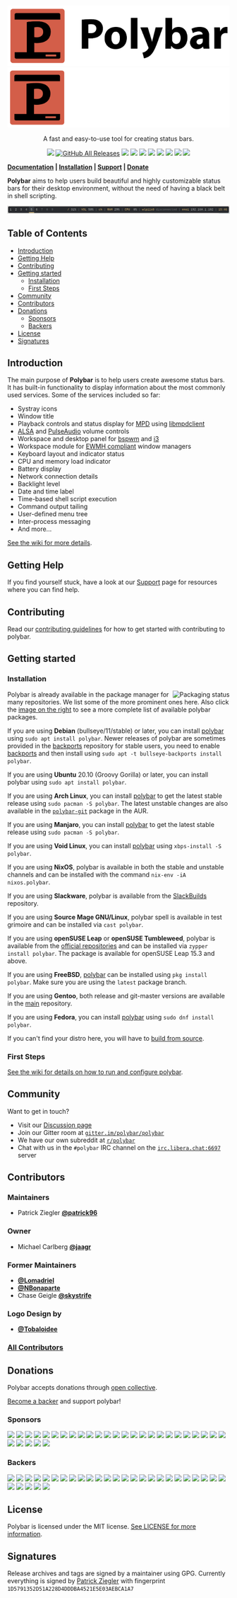 <p align="center">
  <img src="doc/_static/banner.png#gh-light-mode-only" alt="Polybar">
  <img src="doc/_static/banner-dark-mode.png#gh-dark-mode-only" alt="Polybar">
</p>

<p align="center">
A fast and easy-to-use tool for creating status bars.
</p>

<p align="center">
<a href="https://github.com/polybar/polybar/releases"><img src="https://img.shields.io/github/release/polybar/polybar.svg"></a>
<a href="https://github.com/polybar/polybar/releases"><img alt="GitHub All Releases" src="https://img.shields.io/github/downloads/polybar/polybar/total" /></a>
<a href="https://github.com/polybar/polybar/actions?query=workflow%3ACI"><img src="https://github.com/polybar/polybar/workflows/CI/badge.svg"></a>
<a href="https://github.com/polybar/polybar/actions?query=workflow%3A%22Release+Workflow%22"><img src="https://github.com/polybar/polybar/workflows/Release%20Workflow/badge.svg"></a>
<a href="https://polybar.readthedocs.io"><img src="https://readthedocs.org/projects/polybar/badge/?version=latest"></a>
<a href="https://gitter.im/polybar/polybar"><img src="https://badges.gitter.im/polybar/polybar.svg"></a>
<a href="https://codecov.io/gh/polybar/polybar/branch/master"><img src="https://codecov.io/gh/polybar/polybar/branch/master/graph/badge.svg"></a>
<a href="https://github.com/polybar/polybar/blob/master/LICENSE"><img src="https://img.shields.io/github/license/polybar/polybar.svg"></a>
<a href="https://www.codetriage.com/polybar/polybar"><img src="https://www.codetriage.com/polybar/polybar/badges/users.svg"></a>
<a href="https://opencollective.com/polybar"><img src="https://opencollective.com/polybar/tiers/badge.svg"></a>
</p>

**[Documentation](https://github.com/polybar/polybar/wiki/) | [Installation](#installation) | [Support](SUPPORT.md) | [Donate](#donations)**

**Polybar** aims to help users build beautiful and highly customizable status bars
for their desktop environment, without the need of having a black belt in shell scripting.

![default configuration screenshot](doc/_static/default.png)

## Table of Contents

* [Introduction](#introduction)
* [Getting Help](#getting-help)
* [Contributing](#contributing)
* [Getting started](#getting-started)
  * [Installation](#installation)
  * [First Steps](#first-steps)
* [Community](#community)
* [Contributors](#contributors)
* [Donations](#donations)
  * [Sponsors](#sponsors)
  * [Backers](#backers)
* [License](#license)
* [Signatures](#signatures)

## Introduction

The main purpose of **Polybar** is to help users create awesome status bars.
It has built-in functionality to display information about the most commonly used services.
Some of the services included so far:

- Systray icons
- Window title
- Playback controls and status display for [MPD](https://www.musicpd.org/) using [libmpdclient](https://www.musicpd.org/libs/libmpdclient/)
- [ALSA](https://www.alsa-project.org/main/index.php/Main_Page) and [PulseAudio](https://www.freedesktop.org/wiki/Software/PulseAudio/) volume controls
- Workspace and desktop panel for [bspwm](https://github.com/baskerville/bspwm) and [i3](https://github.com/i3/i3)
- Workspace module for [EWMH compliant](https://specifications.freedesktop.org/wm-spec/wm-spec-1.3.html#idm140130320786080) window managers
- Keyboard layout and indicator status
- CPU and memory load indicator
- Battery display
- Network connection details
- Backlight level
- Date and time label
- Time-based shell script execution
- Command output tailing
- User-defined menu tree
- Inter-process messaging
- And more...

[See the wiki for more details](https://github.com/polybar/polybar/wiki).

## Getting Help

If you find yourself stuck, have a look at our [Support](SUPPORT.md) page for resources where you can find help.

## Contributing

Read our [contributing guidelines](CONTRIBUTING.md) for how to get started with contributing to polybar.

## Getting started

### Installation

<a href="https://repology.org/metapackage/polybar">
    <img src="https://repology.org/badge/vertical-allrepos/polybar.svg" alt="Packaging status" align="right">
</a>

Polybar is already available in the package manager for many repositories.
We list some of the more prominent ones here.
Also click the [image on the
right](https://repology.org/project/polybar/versions) to see a more complete
list of available polybar packages.

If you are using **Debian** (bullseye/11/stable) or later, you can install [polybar](https://tracker.debian.org/pkg/polybar)
using `sudo apt install polybar`. Newer releases of polybar are sometimes provided in the [backports](https://wiki.debian.org/Backports)
repository for stable users, you need to enable [backports](https://wiki.debian.org/Backports) and then install using
`sudo apt -t bullseye-backports install polybar`.

If you are using **Ubuntu** 20.10 (Groovy Gorilla) or later, you can install polybar
using `sudo apt install polybar`.

If you are using **Arch Linux**, you can install
[polybar](https://archlinux.org/packages/community/x86_64/polybar/) to get the
latest stable release using `sudo pacman -S polybar`. The latest unstable
changes are also available in the
[`polybar-git`](https://aur.archlinux.org/packages/polybar-git) package in the
AUR.

If you are using **Manjaro**, you can install [polybar](https://software.manjaro.org/package/polybar) to get the latest stable release using `sudo pacman -S polybar`.

If you are using **Void Linux**, you can install [polybar](https://github.com/void-linux/void-packages/blob/master/srcpkgs/polybar/template) using `xbps-install -S polybar`.

If you are using **NixOS**, polybar is available in both the stable and unstable channels and can be installed with the command `nix-env -iA nixos.polybar`.

If you are using **Slackware**, polybar is available from the [SlackBuilds](https://slackbuilds.org/repository/14.2/desktop/polybar/) repository.

If you are using **Source Mage GNU/Linux**, polybar spell is available in test grimoire and can be installed via `cast polybar`.

If you are using **openSUSE Leap** or **openSUSE Tumbleweed**, polybar is available from the
[official
repositories](https://build.opensuse.org/package/show/X11:Utilities/polybar)
and can be installed via `zypper install polybar`.
The package is available for openSUSE Leap 15.3 and above.

If you are using **FreeBSD**, [polybar](https://www.freshports.org/x11/polybar) can be installed using `pkg install polybar`. Make sure you are using the `latest` package branch.

If you are using **Gentoo**, both release and git-master versions are available in the [main](https://packages.gentoo.org/packages/x11-misc/polybar) repository.

If you are using **Fedora**, you can install [polybar](https://src.fedoraproject.org/rpms/polybar) using `sudo dnf install polybar`.

If you can't find your distro here, you will have to [build from source](https://github.com/polybar/polybar/wiki/Compiling).

### First Steps
[See the wiki for details on how to run and configure polybar](https://github.com/polybar/polybar/wiki).

## Community
Want to get in touch?

* Visit our [Discussion page](https://github.com/polybar/polybar/discussions)
* Join our Gitter room at [`gitter.im/polybar/polybar`](https://gitter.im/polybar/polybar)
* We have our own subreddit at [`r/polybar`](https://www.reddit.com/r/polybar)
* Chat with us in the `#polybar` IRC channel on the [`irc.libera.chat:6697`](https://libera.chat/) server

## Contributors

### Maintainers
* Patrick Ziegler [**@patrick96**](https://github.com/patrick96)

### Owner
* Michael Carlberg [**@jaagr**](https://github.com/jaagr/)

### Former Maintainers
* [**@Lomadriel**](https://github.com/Lomadriel)
* [**@NBonaparte**](https://github.com/NBonaparte)
* Chase Geigle [**@skystrife**](https://github.com/skystrife)

### Logo Design by
* [**@Tobaloidee**](https://github.com/Tobaloidee)


### [All Contributors](https://github.com/polybar/polybar/graphs/contributors)

## Donations

Polybar accepts donations through [open collective](https://opencollective.com/polybar).

[Become a backer](https://opencollective.com/polybar) and support polybar!
### Sponsors

<a href="https://opencollective.com/polybar/sponsor/0/website?requireActive=false" target="_blank"><img src="https://opencollective.com/polybar/sponsor/0/avatar.svg?requireActive=false"></a>
<a href="https://opencollective.com/polybar/sponsor/1/website?requireActive=false" target="_blank"><img src="https://opencollective.com/polybar/sponsor/1/avatar.svg?requireActive=false"></a>
<a href="https://opencollective.com/polybar/sponsor/2/website?requireActive=false" target="_blank"><img src="https://opencollective.com/polybar/sponsor/2/avatar.svg?requireActive=false"></a>
<a href="https://opencollective.com/polybar/sponsor/3/website?requireActive=false" target="_blank"><img src="https://opencollective.com/polybar/sponsor/3/avatar.svg?requireActive=false"></a>
<a href="https://opencollective.com/polybar/sponsor/4/website?requireActive=false" target="_blank"><img src="https://opencollective.com/polybar/sponsor/4/avatar.svg?requireActive=false"></a>
<a href="https://opencollective.com/polybar/sponsor/5/website?requireActive=false" target="_blank"><img src="https://opencollective.com/polybar/sponsor/5/avatar.svg?requireActive=false"></a>
<a href="https://opencollective.com/polybar/sponsor/6/website?requireActive=false" target="_blank"><img src="https://opencollective.com/polybar/sponsor/6/avatar.svg?requireActive=false"></a>
<a href="https://opencollective.com/polybar/sponsor/7/website?requireActive=false" target="_blank"><img src="https://opencollective.com/polybar/sponsor/7/avatar.svg?requireActive=false"></a>
<a href="https://opencollective.com/polybar/sponsor/8/website?requireActive=false" target="_blank"><img src="https://opencollective.com/polybar/sponsor/8/avatar.svg?requireActive=false"></a>
<a href="https://opencollective.com/polybar/sponsor/9/website?requireActive=false" target="_blank"><img src="https://opencollective.com/polybar/sponsor/9/avatar.svg?requireActive=false"></a>
<a href="https://opencollective.com/polybar/sponsor/10/website?requireActive=false" target="_blank"><img src="https://opencollective.com/polybar/sponsor/10/avatar.svg?requireActive=false"></a>
<a href="https://opencollective.com/polybar/sponsor/11/website?requireActive=false" target="_blank"><img src="https://opencollective.com/polybar/sponsor/11/avatar.svg?requireActive=false"></a>
<a href="https://opencollective.com/polybar/sponsor/12/website?requireActive=false" target="_blank"><img src="https://opencollective.com/polybar/sponsor/12/avatar.svg?requireActive=false"></a>
<a href="https://opencollective.com/polybar/sponsor/13/website?requireActive=false" target="_blank"><img src="https://opencollective.com/polybar/sponsor/13/avatar.svg?requireActive=false"></a>
<a href="https://opencollective.com/polybar/sponsor/14/website?requireActive=false" target="_blank"><img src="https://opencollective.com/polybar/sponsor/14/avatar.svg?requireActive=false"></a>
<a href="https://opencollective.com/polybar/sponsor/15/website?requireActive=false" target="_blank"><img src="https://opencollective.com/polybar/sponsor/15/avatar.svg?requireActive=false"></a>
<a href="https://opencollective.com/polybar/sponsor/16/website?requireActive=false" target="_blank"><img src="https://opencollective.com/polybar/sponsor/16/avatar.svg?requireActive=false"></a>
<a href="https://opencollective.com/polybar/sponsor/17/website?requireActive=false" target="_blank"><img src="https://opencollective.com/polybar/sponsor/17/avatar.svg?requireActive=false"></a>
<a href="https://opencollective.com/polybar/sponsor/18/website?requireActive=false" target="_blank"><img src="https://opencollective.com/polybar/sponsor/18/avatar.svg?requireActive=false"></a>
<a href="https://opencollective.com/polybar/sponsor/19/website?requireActive=false" target="_blank"><img src="https://opencollective.com/polybar/sponsor/19/avatar.svg?requireActive=false"></a>
<a href="https://opencollective.com/polybar/sponsor/20/website?requireActive=false" target="_blank"><img src="https://opencollective.com/polybar/sponsor/20/avatar.svg?requireActive=false"></a>
<a href="https://opencollective.com/polybar/sponsor/21/website?requireActive=false" target="_blank"><img src="https://opencollective.com/polybar/sponsor/21/avatar.svg?requireActive=false"></a>
<a href="https://opencollective.com/polybar/sponsor/22/website?requireActive=false" target="_blank"><img src="https://opencollective.com/polybar/sponsor/22/avatar.svg?requireActive=false"></a>
<a href="https://opencollective.com/polybar/sponsor/23/website?requireActive=false" target="_blank"><img src="https://opencollective.com/polybar/sponsor/23/avatar.svg?requireActive=false"></a>
<a href="https://opencollective.com/polybar/sponsor/24/website?requireActive=false" target="_blank"><img src="https://opencollective.com/polybar/sponsor/24/avatar.svg?requireActive=false"></a>
<a href="https://opencollective.com/polybar/sponsor/25/website?requireActive=false" target="_blank"><img src="https://opencollective.com/polybar/sponsor/25/avatar.svg?requireActive=false"></a>
<a href="https://opencollective.com/polybar/sponsor/26/website?requireActive=false" target="_blank"><img src="https://opencollective.com/polybar/sponsor/26/avatar.svg?requireActive=false"></a>
<a href="https://opencollective.com/polybar/sponsor/27/website?requireActive=false" target="_blank"><img src="https://opencollective.com/polybar/sponsor/27/avatar.svg?requireActive=false"></a>
<a href="https://opencollective.com/polybar/sponsor/28/website?requireActive=false" target="_blank"><img src="https://opencollective.com/polybar/sponsor/28/avatar.svg?requireActive=false"></a>
<a href="https://opencollective.com/polybar/sponsor/29/website?requireActive=false" target="_blank"><img src="https://opencollective.com/polybar/sponsor/29/avatar.svg?requireActive=false"></a>

### Backers

<a href="https://opencollective.com/polybar/backer/0/website?requireActive=false" target="_blank"><img src="https://opencollective.com/polybar/backer/0/avatar.svg?requireActive=false"></a>
<a href="https://opencollective.com/polybar/backer/1/website?requireActive=false" target="_blank"><img src="https://opencollective.com/polybar/backer/1/avatar.svg?requireActive=false"></a>
<a href="https://opencollective.com/polybar/backer/2/website?requireActive=false" target="_blank"><img src="https://opencollective.com/polybar/backer/2/avatar.svg?requireActive=false"></a>
<a href="https://opencollective.com/polybar/backer/3/website?requireActive=false" target="_blank"><img src="https://opencollective.com/polybar/backer/3/avatar.svg?requireActive=false"></a>
<a href="https://opencollective.com/polybar/backer/4/website?requireActive=false" target="_blank"><img src="https://opencollective.com/polybar/backer/4/avatar.svg?requireActive=false"></a>
<a href="https://opencollective.com/polybar/backer/5/website?requireActive=false" target="_blank"><img src="https://opencollective.com/polybar/backer/5/avatar.svg?requireActive=false"></a>
<a href="https://opencollective.com/polybar/backer/6/website?requireActive=false" target="_blank"><img src="https://opencollective.com/polybar/backer/6/avatar.svg?requireActive=false"></a>
<a href="https://opencollective.com/polybar/backer/7/website?requireActive=false" target="_blank"><img src="https://opencollective.com/polybar/backer/7/avatar.svg?requireActive=false"></a>
<a href="https://opencollective.com/polybar/backer/8/website?requireActive=false" target="_blank"><img src="https://opencollective.com/polybar/backer/8/avatar.svg?requireActive=false"></a>
<a href="https://opencollective.com/polybar/backer/9/website?requireActive=false" target="_blank"><img src="https://opencollective.com/polybar/backer/9/avatar.svg?requireActive=false"></a>
<a href="https://opencollective.com/polybar/backer/10/website?requireActive=false" target="_blank"><img src="https://opencollective.com/polybar/backer/10/avatar.svg?requireActive=false"></a>
<a href="https://opencollective.com/polybar/backer/11/website?requireActive=false" target="_blank"><img src="https://opencollective.com/polybar/backer/11/avatar.svg?requireActive=false"></a>
<a href="https://opencollective.com/polybar/backer/12/website?requireActive=false" target="_blank"><img src="https://opencollective.com/polybar/backer/12/avatar.svg?requireActive=false"></a>
<a href="https://opencollective.com/polybar/backer/13/website?requireActive=false" target="_blank"><img src="https://opencollective.com/polybar/backer/13/avatar.svg?requireActive=false"></a>
<a href="https://opencollective.com/polybar/backer/14/website?requireActive=false" target="_blank"><img src="https://opencollective.com/polybar/backer/14/avatar.svg?requireActive=false"></a>
<a href="https://opencollective.com/polybar/backer/15/website?requireActive=false" target="_blank"><img src="https://opencollective.com/polybar/backer/15/avatar.svg?requireActive=false"></a>
<a href="https://opencollective.com/polybar/backer/16/website?requireActive=false" target="_blank"><img src="https://opencollective.com/polybar/backer/16/avatar.svg?requireActive=false"></a>
<a href="https://opencollective.com/polybar/backer/17/website?requireActive=false" target="_blank"><img src="https://opencollective.com/polybar/backer/17/avatar.svg?requireActive=false"></a>
<a href="https://opencollective.com/polybar/backer/18/website?requireActive=false" target="_blank"><img src="https://opencollective.com/polybar/backer/18/avatar.svg?requireActive=false"></a>
<a href="https://opencollective.com/polybar/backer/19/website?requireActive=false" target="_blank"><img src="https://opencollective.com/polybar/backer/19/avatar.svg?requireActive=false"></a>
<a href="https://opencollective.com/polybar/backer/20/website?requireActive=false" target="_blank"><img src="https://opencollective.com/polybar/backer/20/avatar.svg?requireActive=false"></a>
<a href="https://opencollective.com/polybar/backer/21/website?requireActive=false" target="_blank"><img src="https://opencollective.com/polybar/backer/21/avatar.svg?requireActive=false"></a>
<a href="https://opencollective.com/polybar/backer/22/website?requireActive=false" target="_blank"><img src="https://opencollective.com/polybar/backer/22/avatar.svg?requireActive=false"></a>
<a href="https://opencollective.com/polybar/backer/23/website?requireActive=false" target="_blank"><img src="https://opencollective.com/polybar/backer/23/avatar.svg?requireActive=false"></a>
<a href="https://opencollective.com/polybar/backer/24/website?requireActive=false" target="_blank"><img src="https://opencollective.com/polybar/backer/24/avatar.svg?requireActive=false"></a>
<a href="https://opencollective.com/polybar/backer/25/website?requireActive=false" target="_blank"><img src="https://opencollective.com/polybar/backer/25/avatar.svg?requireActive=false"></a>
<a href="https://opencollective.com/polybar/backer/26/website?requireActive=false" target="_blank"><img src="https://opencollective.com/polybar/backer/26/avatar.svg?requireActive=false"></a>
<a href="https://opencollective.com/polybar/backer/27/website?requireActive=false" target="_blank"><img src="https://opencollective.com/polybar/backer/27/avatar.svg?requireActive=false"></a>
<a href="https://opencollective.com/polybar/backer/28/website?requireActive=false" target="_blank"><img src="https://opencollective.com/polybar/backer/28/avatar.svg?requireActive=false"></a>
<a href="https://opencollective.com/polybar/backer/29/website?requireActive=false" target="_blank"><img src="https://opencollective.com/polybar/backer/29/avatar.svg?requireActive=false"></a>

## License

Polybar is licensed under the MIT license. [See LICENSE for more information](https://github.com/polybar/polybar/blob/master/LICENSE).

## Signatures

Release archives and tags are signed by a maintainer using GPG. Currently
everything is signed by [Patrick Ziegler](https://www.patrickziegler.ch/gpg)
with fingerprint `1D5791352D51A228D4DDDBA4521E5E03AEBCA1A7`
